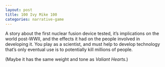 ```yaml
---
layout: post
title: 100 Ivy Mike 100
categories: narrative-game
---
```

A story about the first nuclear fusion device tested, it’s implications on the world post-WWII, and the effects it had on the people involved in developing it.  You play as a scientist, and must help to develop technology that’s only eventual use is to potentially kill millions of people.

(Maybe it has the same weight and tone as *Valiant Hearts*.)